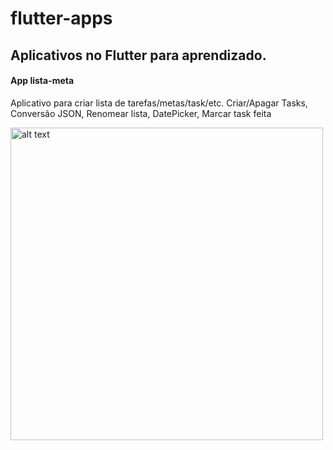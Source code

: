 # flutter-apps
## Aplicativos no Flutter para aprendizado.

#### App lista-meta
Aplicativo para criar lista de tarefas/metas/task/etc.
Criar/Apagar Tasks, Conversão JSON, Renomear lista, DatePicker, Marcar task feita

<img src="https://i.ibb.co/dBNRxYQ/lista-app.jpg" alt="alt text" width="500" height="500">
